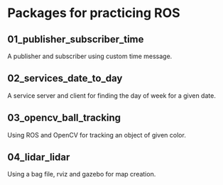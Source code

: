 # Packages for practicing ROS

## 01_publisher_subscriber_time
A publisher and subscriber using custom time message.

## 02_services_date_to_day
A service server and client for finding the day of week for a given date.

## 03_opencv_ball_tracking
Using ROS and OpenCV for tracking an object of given color.

## 04_lidar_lidar
Using a bag file, rviz and gazebo for map creation.

